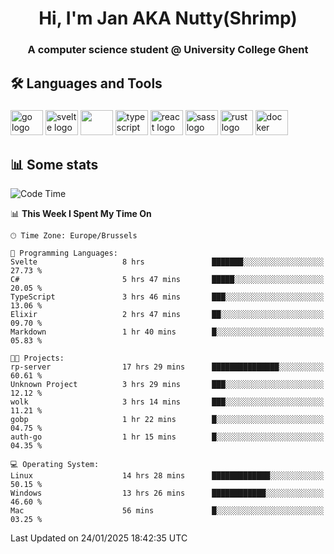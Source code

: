 <h1 align="center">Hi, I'm Jan AKA Nutty(Shrimp)</h1>
<h3 align="center">A computer science student @ University College Ghent</h3>

<h2 align="left">🛠️ Languages and Tools</h2>

###

<div align="left">
  <img src="https://cdn.jsdelivr.net/gh/devicons/devicon/icons/go/go-original.svg" height="40" width="52" alt="go logo"  />
  <img src="https://cdn.jsdelivr.net/gh/devicons/devicon@latest/icons/svelte/svelte-original.svg"  height="40" width="52" alt="svelte logo" />
  <img src="https://cdn.jsdelivr.net/gh/devicons/devicon@latest/icons/tailwindcss/tailwindcss-original.svg" height="40" width="52" />
  <img src="https://cdn.jsdelivr.net/gh/devicons/devicon/icons/typescript/typescript-original.svg" height="40" width="52" alt="typescript logo"  />
  <img src="https://cdn.jsdelivr.net/gh/devicons/devicon/icons/react/react-original.svg" height="40" width="52" alt="react logo"  />
  <img src="https://cdn.jsdelivr.net/gh/devicons/devicon/icons/sass/sass-original.svg" height="40" width="52" alt="sass logo"  />
  <img src="https://cdn.jsdelivr.net/gh/devicons/devicon@latest/icons/rust/rust-original.svg" height="40" width="52" alt="rust logo" />
  <img src="https://cdn.jsdelivr.net/gh/devicons/devicon/icons/docker/docker-original.svg" height="40" width="52" alt="docker logo"  />
</div>

<h2>📊 Some stats</h2>

<!--START_SECTION:waka-->
![Code Time](http://img.shields.io/badge/Code%20Time-5%2C575%20hrs%2046%20mins-blue)

📊 **This Week I Spent My Time On** 

```text
🕑︎ Time Zone: Europe/Brussels

💬 Programming Languages: 
Svelte                   8 hrs               ███████░░░░░░░░░░░░░░░░░░   27.73 % 
C#                       5 hrs 47 mins       █████░░░░░░░░░░░░░░░░░░░░   20.05 % 
TypeScript               3 hrs 46 mins       ███░░░░░░░░░░░░░░░░░░░░░░   13.06 % 
Elixir                   2 hrs 47 mins       ██░░░░░░░░░░░░░░░░░░░░░░░   09.70 % 
Markdown                 1 hr 40 mins        █░░░░░░░░░░░░░░░░░░░░░░░░   05.83 % 

🐱‍💻 Projects: 
rp-server                17 hrs 29 mins      ███████████████░░░░░░░░░░   60.61 % 
Unknown Project          3 hrs 29 mins       ███░░░░░░░░░░░░░░░░░░░░░░   12.12 % 
wolk                     3 hrs 14 mins       ███░░░░░░░░░░░░░░░░░░░░░░   11.21 % 
gobp                     1 hr 22 mins        █░░░░░░░░░░░░░░░░░░░░░░░░   04.75 % 
auth-go                  1 hr 15 mins        █░░░░░░░░░░░░░░░░░░░░░░░░   04.35 % 

💻 Operating System: 
Linux                    14 hrs 28 mins      █████████████░░░░░░░░░░░░   50.15 % 
Windows                  13 hrs 26 mins      ████████████░░░░░░░░░░░░░   46.60 % 
Mac                      56 mins             █░░░░░░░░░░░░░░░░░░░░░░░░   03.25 % 
```


 Last Updated on 24/01/2025 18:42:35 UTC
<!--END_SECTION:waka-->
